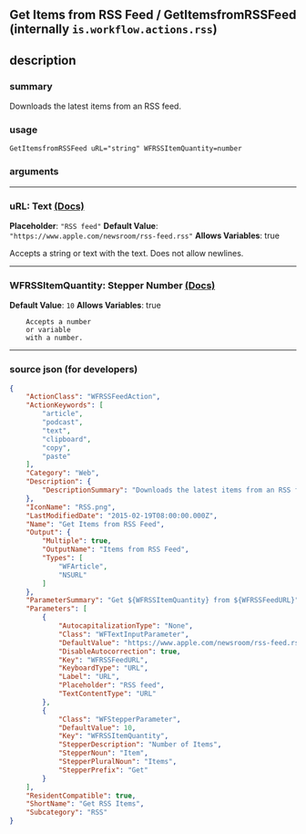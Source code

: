 
## Get Items from RSS Feed / GetItemsfromRSSFeed (internally `is.workflow.actions.rss`)


## description

### summary

Downloads the latest items from an RSS feed.


### usage
```
GetItemsfromRSSFeed uRL="string" WFRSSItemQuantity=number
```

### arguments

---

### uRL: Text [(Docs)](https://pfgithub.github.io/shortcutslang/gettingstarted#text-field)
**Placeholder**: `"RSS feed"`
**Default Value**: `"https://www.apple.com/newsroom/rss-feed.rss"`
**Allows Variables**: true



Accepts a string 
or text
with the text. Does not allow newlines.

---

### WFRSSItemQuantity: Stepper Number [(Docs)](https://pfgithub.github.io/shortcutslang/gettingstarted#stepper-number-fields)
**Default Value**: `10`
**Allows Variables**: true



		Accepts a number 
		or variable
		with a number.

---

### source json (for developers)

```json
{
	"ActionClass": "WFRSSFeedAction",
	"ActionKeywords": [
		"article",
		"podcast",
		"text",
		"clipboard",
		"copy",
		"paste"
	],
	"Category": "Web",
	"Description": {
		"DescriptionSummary": "Downloads the latest items from an RSS feed."
	},
	"IconName": "RSS.png",
	"LastModifiedDate": "2015-02-19T08:00:00.000Z",
	"Name": "Get Items from RSS Feed",
	"Output": {
		"Multiple": true,
		"OutputName": "Items from RSS Feed",
		"Types": [
			"WFArticle",
			"NSURL"
		]
	},
	"ParameterSummary": "Get ${WFRSSItemQuantity} from ${WFRSSFeedURL}",
	"Parameters": [
		{
			"AutocapitalizationType": "None",
			"Class": "WFTextInputParameter",
			"DefaultValue": "https://www.apple.com/newsroom/rss-feed.rss",
			"DisableAutocorrection": true,
			"Key": "WFRSSFeedURL",
			"KeyboardType": "URL",
			"Label": "URL",
			"Placeholder": "RSS feed",
			"TextContentType": "URL"
		},
		{
			"Class": "WFStepperParameter",
			"DefaultValue": 10,
			"Key": "WFRSSItemQuantity",
			"StepperDescription": "Number of Items",
			"StepperNoun": "Item",
			"StepperPluralNoun": "Items",
			"StepperPrefix": "Get"
		}
	],
	"ResidentCompatible": true,
	"ShortName": "Get RSS Items",
	"Subcategory": "RSS"
}
```
